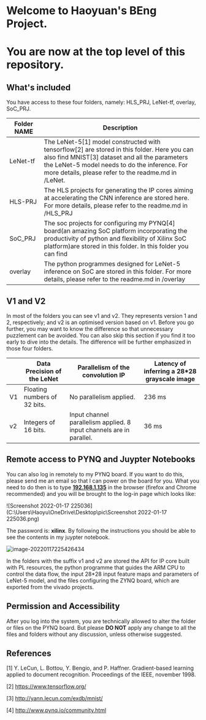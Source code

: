 # Welcome to Haoyuan's BEng Project. 

# You are now at the top level of this repository.



## What's included

You have access to these four folders, namely: HLS_PRJ, LeNet-tf, overlay, SoC_PRJ.

| Folder        NAME | Description                                                  |
| ------------------ | ------------------------------------------------------------ |
| LeNet-tf           | The LeNet-5[1] model constructed with tensorflow[2] are stored in this folder. Here you can also find MNIST[3] dataset and all the parameters the LeNet-5 model needs to do the inference. For more details, please refer to the readme.md in /LeNet. |
| HLS-PRJ            | The HLS projects for generating the IP cores aiming at accelerating the CNN inference are stored here. For more details, please refer to the readme.md in /HLS_PRJ |
| SoC_PRJ            | The soc projects for configuring my PYNQ[4] board(an amazing SoC platform incorporating the productivity of python and flexibility of Xilinx SoC platform)are stored in this folder. In this folder you can find |
| overlay            | The python programmes  designed for LeNet-5 inference on SoC are stored in this folder. For more details, please refer to the readme.md in /overlay |



## V1 and V2

In most of the folders you can see v1 and v2. They represents version 1 and 2, respectively; and v2 is an optimised version based on v1. Before you go further, you may want to know the difference so that unnecessary puzzlement can be avoided. You can also skip this section if you find it too early to dive into the details. The difference will be further emphasized in those four folders. 

|      | Data Precision of the LeNet  | Parallelism of the convolution IP                            | Latency of inferring a 28*28  grayscale image |
| ---- | ---------------------------- | ------------------------------------------------------------ | --------------------------------------------- |
| V1   | Floating numbers of 32 bits. | No parallelism applied.                                      | 236 ms                                        |
| v2   | Integers of 16 bits.         | Input channel parallelism applied. 8 input channels are in parallel. | 36 ms                                         |



## Remote access to PYNQ and Juypter Notebooks

You can also log in remotely to my PYNQ board. If you want to do this, please send me an email so that I can power on the board for you. What you need to do then is to type  **[192.168.1.135]()** in the browser (firefox and Chrome recommended) and you will be brought to the log-in page which looks like:

![Screenshot 2022-01-17 225036](C:\Users\Haoyu\OneDrive\Desktop\pic\Screenshot 2022-01-17 225036.png)

The password is: **xilinx**. By following the instructions you should be able to see the contents in my juypter notebook.

![image-20220117225426434](C:\Users\Haoyu\AppData\Roaming\Typora\typora-user-images\image-20220117225426434.png)

In the folders with the suffix v1 and v2 are stored the API for IP core built with PL resources, the python programme that guides the ARM CPU to control the data flow, the input 28*28 input feature maps and parameters of LeNet-5 model, and the files configuring the ZYNQ board, which are exported from the vivado projects.



## Permission and Accessibility

After you log into the system, you are technically allowed to alter the folder or files on the PYNQ board. But please **DO NOT**  apply any change to all the files and folders without any discussion, unless otherwise suggested. 



## References

[1] Y. LeCun, L. Bottou, Y. Bengio, and P. Haffner. Gradient-based learning applied to document recognition. Proceedings of the IEEE, november 1998.

[2] https://www.tensorflow.org/

[3] http://yann.lecun.com/exdb/mnist/

[4] http://www.pynq.io/community.html